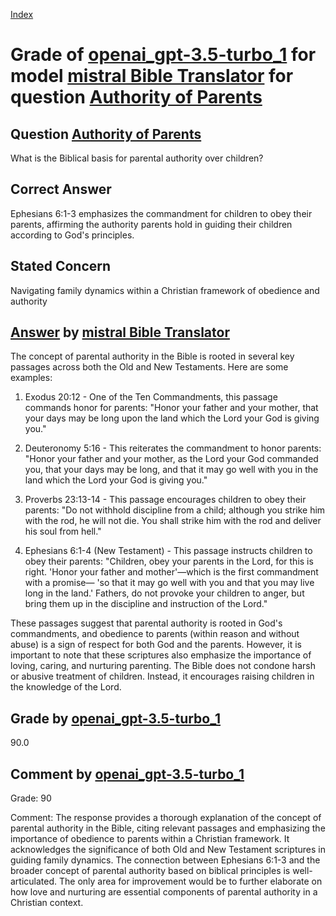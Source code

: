 
[Index](../../../../index.md)
# Grade of [openai_gpt-3.5-turbo_1](../../../grading_models/openai_gpt-3.5-turbo_1.md) for model [mistral Bible Translator](../../../answering_models/mistral_Bible_Translator.md) for question [Authority of Parents](../../../questions/Authority_of_Parents.md)

## Question [Authority of Parents](../../../questions/Authority_of_Parents.md)
What is the Biblical basis for parental authority over children?

## Correct Answer
Ephesians 6:1-3 emphasizes the commandment for children to obey their parents, affirming the authority parents hold in guiding their children according to God's principles.

## Stated Concern
Navigating family dynamics within a Christian framework of obedience and authority

## [Answer](../Authority_of_Parents.md) by [mistral Bible Translator](../../../answering_models/mistral_Bible_Translator.md)
 The concept of parental authority in the Bible is rooted in several key passages across both the Old and New Testaments. Here are some examples:

1) Exodus 20:12 - One of the Ten Commandments, this passage commands honor for parents: "Honor your father and your mother, that your days may be long upon the land which the Lord your God is giving you."

2) Deuteronomy 5:16 - This reiterates the commandment to honor parents: "Honor your father and your mother, as the Lord your God commanded you, that your days may be long, and that it may go well with you in the land which the Lord your God is giving you."

3) Proverbs 23:13-14 - This passage encourages children to obey their parents: "Do not withhold discipline from a child; although you strike him with the rod, he will not die. You shall strike him with the rod and deliver his soul from hell."

4) Ephesians 6:1-4 (New Testament) - This passage instructs children to obey their parents: "Children, obey your parents in the Lord, for this is right. 'Honor your father and mother'—which is the first commandment with a promise— 'so that it may go well with you and that you may live long in the land.' Fathers, do not provoke your children to anger, but bring them up in the discipline and instruction of the Lord."

These passages suggest that parental authority is rooted in God's commandments, and obedience to parents (within reason and without abuse) is a sign of respect for both God and the parents. However, it is important to note that these scriptures also emphasize the importance of loving, caring, and nurturing parenting. The Bible does not condone harsh or abusive treatment of children. Instead, it encourages raising children in the knowledge of the Lord.

## Grade by [openai_gpt-3.5-turbo_1](../../../grading_models/openai_gpt-3.5-turbo_1.md)
90.0

## Comment by [openai_gpt-3.5-turbo_1](../../../grading_models/openai_gpt-3.5-turbo_1.md)
Grade: 90

Comment: The response provides a thorough explanation of the concept of parental authority in the Bible, citing relevant passages and emphasizing the importance of obedience to parents within a Christian framework. It acknowledges the significance of both Old and New Testament scriptures in guiding family dynamics. The connection between Ephesians 6:1-3 and the broader concept of parental authority based on biblical principles is well-articulated. The only area for improvement would be to further elaborate on how love and nurturing are essential components of parental authority in a Christian context.
